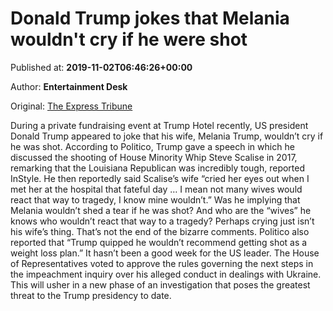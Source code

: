 
# Donald Trump jokes that Melania wouldn't cry if he were shot

Published at: **2019-11-02T06:46:26+00:00**

Author: **Entertainment Desk**

Original: [The Express Tribune](https://tribune.com.pk/story/2092043/4-donald-trump-jokes-melania-wouldnt-cry-shot/)

During a private fundraising event at Trump Hotel recently, US president Donald Trump appeared to joke that his wife, Melania Trump, wouldn’t cry if he was shot.
According to Politico, Trump gave a speech in which he discussed the shooting of House Minority Whip Steve Scalise in 2017, remarking that the Louisiana Republican was incredibly tough, reported InStyle.
He then reportedly said Scalise’s wife “cried her eyes out when I met her at the hospital that fateful day … I mean not many wives would react that way to tragedy, I know mine wouldn’t.”
Was he implying that Melania wouldn’t shed a tear if he was shot? And who are the “wives” he knows who wouldn’t react that way to a tragedy? Perhaps crying just isn’t his wife’s thing.
That’s not the end of the bizarre comments. Politico also reported that “Trump quipped he wouldn’t recommend getting shot as a weight loss plan.”
It hasn’t been a good week for the US leader. The House of Representatives voted to approve the rules governing the next steps in the impeachment inquiry over his alleged conduct in dealings with Ukraine. This will usher in a new phase of an investigation that poses the greatest threat to the Trump presidency to date.
